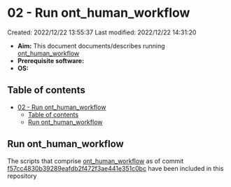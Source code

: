 # 02 - Run ont_human_workflow

Created: 2022/12/22 13:55:37
Last modified: 2022/12/22 14:31:20

- **Aim:** This document documents/describes running [ont_human_workflow](https://github.com/leahkemp/ont_human_workflow)
- **Prerequisite software:**
- **OS:**

## Table of contents

- [02 - Run ont\_human\_workflow](#02---run-ont_human_workflow)
  - [Table of contents](#table-of-contents)
  - [Run ont\_human\_workflow](#run-ont_human_workflow)

## Run ont_human_workflow

The scripts that comprise [ont_human_workflow](https://github.com/leahkemp/ont_human_workflow) as of commit [f57cc4830b39289eafdb2f472f3ae441e351c0bc](https://github.com/leahkemp/ont_human_workflow/tree/f57cc4830b39289eafdb2f472f3ae441e351c0bc) have been included in this repository
